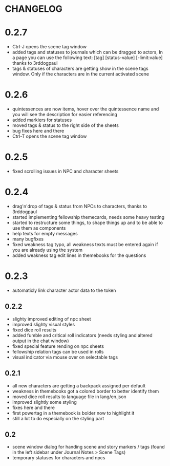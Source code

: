 # CHANGELOG

# 0.2.7

- Ctrl-J opens the scene tag window
- added tags and statuses to journals which can be dragged to actors, In a page you can use the following text: [tag] [status-value] [-limit:value] thanks to 3rddogpaul
- tags & statuses of characters are getting show in the scene tags window. Only if the characters are in the current activated scene
  
# 0.2.6
- quintessences are now items, hover over the quintessence name and you will see the description for easier referencing
- added markiers for statuses
- moved tags & status to the right side of the sheets
- bug fixes here and there
- Ctrl-T opens the scene tag window
  
# 0.2.5
- fixed scrolling issues in NPC and character sheets
  
# 0.2.4
 - drag'n'drop of tags & status from NPCs to characters, thanks to 3rddogpaul
 - started implementing fellowship themecards, needs some heavy testing
 - started to restructure some things, to shape things up and to be able to use them as components
 - help texts for empty messages
 - many bugfixes
 - fixed weakness tag typo, all weakness texts must be entered again if you are already using the system
 - added weakness tag edit lines in themebooks for the questions

# 0.2.3
- automaticly link character actor data to the token
  
## 0.2.2
- slighty improved editing of npc sheet
- improved slighty visual styles
- fixed dice roll results
- added fumble and critical roll indicators  (needs styling and altered output in the chat window)
- fixed special feature rending on npc sheets
- fellowship relation tags can be used in rolls
- visual indicator via mouse over on selectable tags

## 0.2.1
- all new characters are getting a backpack assigned per default
- weakness in themebooks got a colored border to better identify them
- moved dice roll results to language file in lang/en.json
- improved slightly some styling
- fixes here and there
- first powertag in a themebook is bolder now to highlight it
- still a lot to do especially on the styling part

## 0.2

- scene window dialog for handing scene and story markers / tags (found in the left sidebar under Journal Notes > Scene Tags)
- temporary statuses for characters and npcs